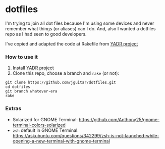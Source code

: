# dotfiles

I'm trying to join all dot files because I'm using some devices and never remember what things (or aliases) can I do. And, also I wanted a dotfiles repo as I had seen to good developers.

I've copied and adapted the code at Rakefile from [YADR project](https://github.com/skwp/dotfiles)

### How to use it

1. Install [YADR project](https://github.com/skwp/dotfiles)
2. Clone this repo, choose a branch and `rake` (or not):

```shell
git clone https://github.com/jguitar/dotfiles.git
cd dotfiles
git branch whatever-era
rake
```

### Extras

* Solarized for GNOME Terminal: https://github.com/Anthony25/gnome-terminal-colors-solarized
* `zsh` default in GNOME Terminal: https://askubuntu.com/questions/342299/zsh-is-not-launched-while-opening-a-new-terminal-with-gnome-terminal
